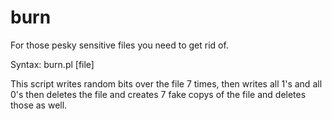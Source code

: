 # burn
For those pesky sensitive files you need to get rid of. 


Syntax:
burn.pl [file]


This script writes random bits over the file 7 times, then writes all 1's and all 0's then deletes the file and creates 7 fake copys of the file and deletes those as well. 

